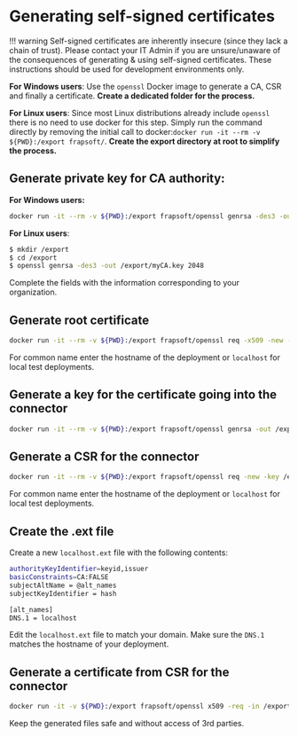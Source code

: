 # Generating self-signed certificates

!!! warning
    Self-signed certificates are inherently insecure (since they lack a chain of trust). Please contact your IT Admin if you are unsure/unaware of the consequences of generating & using self-signed certificates. These instructions should be used for development environments only.

**For Windows users**: Use the `openssl` Docker image to generate a CA, CSR and finally a certificate. **Create a dedicated folder for the process.**

**For Linux users**: Since most Linux distributions already include `openssl` there is no need to use docker for this step. Simply run the command directly by removing the initial call to docker:`docker run -it --rm -v ${PWD}:/export frapsoft/`. **Create the export directory at root to simplify the process.**

## Generate private key for CA authority:

**For Windows users:**

```bash
docker run -it --rm -v ${PWD}:/export frapsoft/openssl genrsa -des3 -out /export/myCA.key 2048
```

**For Linux users**:

```bash
$ mkdir /export
$ cd /export
$ openssl genrsa -des3 -out /export/myCA.key 2048
```

Complete the fields with the information corresponding to your organization.

## Generate root certificate

```bash
docker run -it --rm -v ${PWD}:/export frapsoft/openssl req -x509 -new -nodes -key /export/myCA.key -sha256 -days 1825 -out /export/myCA.pem
```

For common name enter the hostname of the deployment or `localhost` for local test deployments.

## Generate a key for the certificate going into the connector

```bash
docker run -it --rm -v ${PWD}:/export frapsoft/openssl genrsa -out /export/dev.localhost.key 2048
```

## Generate a CSR for the connector

```bash
docker run -it --rm -v ${PWD}:/export frapsoft/openssl req -new -key /export/dev.localhost.key -out /export/dev.localhost.csr
```

For common name enter the hostname of the deployment or `localhost` for local test deployments.

## Create the .ext file

Create a new `localhost.ext` file with the following contents:

```bash
authorityKeyIdentifier=keyid,issuer
basicConstraints=CA:FALSE
subjectAltName = @alt_names
subjectKeyIdentifier = hash

[alt_names]
DNS.1 = localhost
```

Edit the `localhost.ext` file to match your domain. Make sure the `DNS.1` matches the hostname of your deployment.

## Generate a certificate from CSR for the connector

```bash
docker run -it -v ${PWD}:/export frapsoft/openssl x509 -req -in /export/dev.localhost.csr -CA /export/myCA.pem -CAkey /export/myCA.key -CAcreateserial -out /export/dev.localhost.crt  -days 825 -sha256 -extfile /export/localhost.ext
```

Keep the generated files safe and without access of 3rd parties.